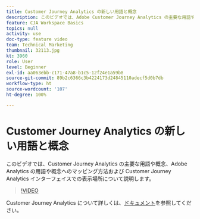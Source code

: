 ```yaml
---
title: Customer Journey Analytics の新しい用語と概念
description: このビデオでは、Adobe Customer Journey Analytics の主要な用語や概念、Adobe Analytics の用語や概念へのマッピング方法および Customer Journey Analytics インターフェイスでの表示場所について説明します。
feature: CJA Workspace Basics
topics: null
activity: use
doc-type: feature video
team: Technical Marketing
thumbnail: 32113.jpg
kt: 3960
role: User
level: Beginner
exl-id: aa063ebb-c171-47a8-b1c5-12f24e1a59b8
source-git-commit: 89b2c6366c3b4224173d24845110adecf5d0b7db
workflow-type: ht
source-wordcount: '107'
ht-degree: 100%

---
```


# Customer Journey Analytics の新しい用語と概念

このビデオでは、Customer Journey Analytics の主要な用語や概念、Adobe Analytics の用語や概念へのマッピング方法および Customer Journey Analytics インターフェイスでの表示場所について説明します。

>[!VIDEO](https://video.tv.adobe.com/v/32113/?quality=12&learn=on)

Customer Journey Analytics について詳しくは、[ドキュメント](https://experienceleague.adobe.com/docs/analytics-platform/using/cja-landing.html?lang=ja)を参照してください。
